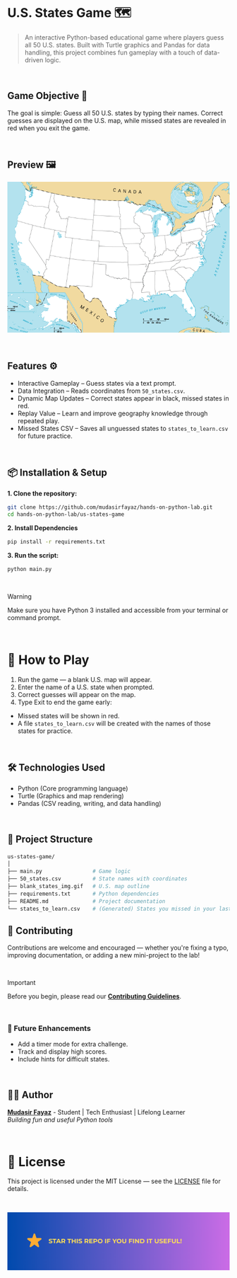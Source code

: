 # U.S. States Game 🗺️

> An interactive Python-based educational game where players guess all 50 U.S. states. Built with Turtle graphics and Pandas for data handling, this project combines fun gameplay with a touch of data-driven logic.

<br/>

## Game Objective 🎯

The goal is simple: Guess all 50 U.S. states by typing their names. Correct guesses are displayed on the U.S. map, while missed states are revealed in red when you exit the game.

<br/>

## Preview 🖼️

![Preview](blank_states_img.gif)

<br/>

## Features ⚙️

- Interactive Gameplay – Guess states via a text prompt.
- Data Integration – Reads coordinates from `50_states.csv`.
- Dynamic Map Updates – Correct states appear in black, missed states in red.
- Replay Value – Learn and improve geography knowledge through repeated play.
- Missed States CSV – Saves all unguessed states to `states_to_learn.csv` for future practice.

<br/>

## 📦 Installation & Setup

**1. Clone the repository:**

```bash
git clone https://github.com/mudasirfayaz/hands-on-python-lab.git
cd hands-on-python-lab/us-states-game
```

**2. Install Dependencies**

```bash
pip install -r requirements.txt
```

**3. Run the script:**

```bash
python main.py
```

<br/>

> [!WARNING]
> Make sure you have Python 3 installed and accessible from your terminal or command prompt.

<br/>

# 📝 How to Play

1. Run the game — a blank U.S. map will appear.
2. Enter the name of a U.S. state when prompted.
3. Correct guesses will appear on the map.
4. Type Exit to end the game early:

- Missed states will be shown in red.
- A file `states_to_learn.csv` will be created with the names of those states for practice.

<br/>

## 🛠️ Technologies Used

- Python (Core programming language)
- Turtle (Graphics and map rendering)
- Pandas (CSV reading, writing, and data handling)

<br/>

## 📂 Project Structure

```bash
us-states-game/
│
├── main.py                # Game logic
├── 50_states.csv          # State names with coordinates
├── blank_states_img.gif   # U.S. map outline
├── requirements.txt       # Python dependencies
├── README.md              # Project documentation
└── states_to_learn.csv    # (Generated) States you missed in your last game
```

## 🤝 Contributing

Contributions are welcome and encouraged — whether you're fixing a typo, improving documentation, or adding a new mini-project to the lab!

<br/>

> [!IMPORTANT]
> Before you begin, please read our [**Contributing Guidelines**](/CONTRIBUTING.md).

<br/>

### 🚀 Future Enhancements

- Add a timer mode for extra challenge.
- Track and display high scores.
- Include hints for difficult states.

<br/>

## 🧑‍💻 Author

**[Mudasir Fayaz](https://github.com/mudasirfayaz/)** - Student | Tech Enthusiast | Lifelong Learner<br/>
_Building fun and useful Python tools_

<br/>

# 📜 License

This project is licensed under the MIT License — see the [LICENSE](./LICENSE) file for details.

<br/>

![Star](/assets/docs/star.png)
